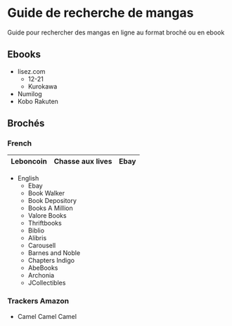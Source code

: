 # Guide de recherche de mangas

Guide pour rechercher des mangas en ligne au format broché ou en ebook

## Ebooks

- lisez.com
  - 12-21
  - Kurokawa
- Numilog
- Kobo Rakuten

## Brochés

### French
| Leboncoin | Chasse aux lives | Ebay |
|----------|:-------------:|------:|

- English
    - Ebay
    - Book Walker
    - Book Depository
    - Books A Million
    - Valore Books
    - Thriftbooks
    - Biblio
    - Alibris
    - Carousell
    - Barnes and Noble
    - Chapters Indigo
    - AbeBooks
    - Archonia
    - JCollectibles

### Trackers Amazon

- Camel Camel Camel

